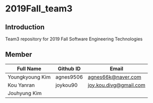 # 2019Fall_team3
## Introduction
Team3 repository for 2019 Fall Software Engineering Technologies

## Member
Full Name | Github ID | Email
----------|-----------|--------
Youngkyoung Kim | agnes9506 | agnes66k@naver.com
Kou Yanran | joykou90 | joy.kou.divg@gmail.com
Jouhyung Kim  | |
